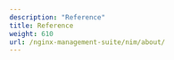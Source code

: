 ```yaml
---
description: "Reference"
title: Reference
weight: 610
url: /nginx-management-suite/nim/about/
---
```



